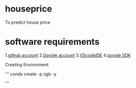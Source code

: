 # houseprice
To predict house price
# software requirements
1.[github account](https://githubaccount.com)
2.[Google account](https://google.com)
3.[VScodeIDE](https://code.visualstudio.com)
4.[google SDK](https://google.com)

Creating Environment

'''
conda create -p xgb  -y

'''